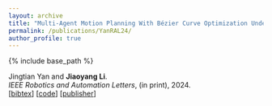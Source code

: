 ```yaml
---
layout: archive
title: "Multi-Agent Motion Planning With Bézier Curve Optimization Under Kinodynamic Constraints"
permalink: /publications/YanRAL24/
author_profile: true
---
```


{% include base_path %}

Jingtian Yan and **Jiaoyang Li**.      
<i>IEEE Robotics and Automation Letters</i>, (in print), 2024.      
[<a href="javascript:void(0)" onclick="(function(target, id) { if ($('#' + id).css('display') == 'block') { $('#' + id).hide('fast'); $(target).text('bibtex') } else { $('#' + id).show('fast'); $(target).text('bibtex▲') } })(this, 'bibtex-YanRAL24');">bibtex</a>]
[[code](https://github.com/JingtianYan/PSB-RAL)]
[[publisher](https://ieeexplore.ieee.org/document/10423806)]    
<div id="bibtex-YanRAL24" style="display:none">
<pre>@article{YanRAL24,
  author    = {Jingtian Yan and Jiaoyang Li},
  title     = {Multi-Agent Motion Planning With Bézier Curve Optimization Under Kinodynamic Constraints},
  journal   = {IEEE Robotics and Automation Letters},
  doi       = {https://doi.org/10.1109/LRA.2024.3363543},
  year      = {2024}
}
</pre></div> 

